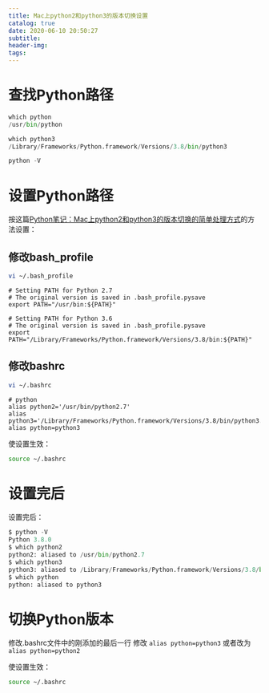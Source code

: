 ```yaml
---
title: Mac上python2和python3的版本切换设置
catalog: true
date: 2020-06-10 20:50:27
subtitle:
header-img:
tags:
---
```


# 查找Python路径

```python
which python
/usr/bin/python
```

```python
which python3
/Library/Frameworks/Python.framework/Versions/3.8/bin/python3
```

```python
python -V
```

# 设置Python路径

按这篇[Python笔记：Mac上python2和python3的版本切换的简单处理方式](https://blog.csdn.net/Tyro_java/article/details/78510301)的方法设置：

## 修改bash_profile

```bash
vi ~/.bash_profile
```

```vim
# Setting PATH for Python 2.7
# The original version is saved in .bash_profile.pysave
export PATH="/usr/bin:${PATH}"

# Setting PATH for Python 3.6
# The original version is saved in .bash_profile.pysave
export PATH="/Library/Frameworks/Python.framework/Versions/3.8/bin:${PATH}"
```

## 修改bashrc

```bash
vi ~/.bashrc
```

```vim
# python
alias python2='/usr/bin/python2.7'
alias python3='/Library/Frameworks/Python.framework/Versions/3.8/bin/python3.8'
alias python=python3
```

使设置生效：

```bash
source ~/.bashrc
```

# 设置完后

设置完后：

```python
$ python -V
Python 3.8.0
$ which python2
python2: aliased to /usr/bin/python2.7
$ which python3
python3: aliased to /Library/Frameworks/Python.framework/Versions/3.8/bin/python3.8
$ which python
python: aliased to python3
```

# 切换Python版本

修改.bashrc文件中的刚添加的最后一行
修改 `alias python=python3` 或者改为`alias python=python2`

使设置生效：

```bash
source ~/.bashrc
```
